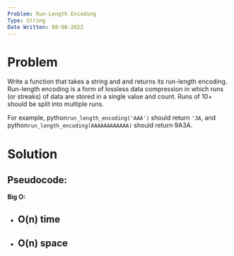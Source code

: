 ```yaml
---
Problem: Run-Length Encoding
Type: String
Date Written: 08-08-2022
---
```


# Problem
Write a function that takes a string and and returns its run-length encoding. Run-length encoding is a form of lossless data compression in which runs (or streaks) of data are stored in a single value and count. Runs of 10+ should be split into multiple runs.

For example, python```run_length_encoding('AAA')``` should return ```'3A```, and python```run_length_encoding(AAAAAAAAAAAA)``` should return 9A3A.

# Solution

**Pseudocode:**
- 

**Big O:**
- O(n) time
  - 
- O(n) space
  - 